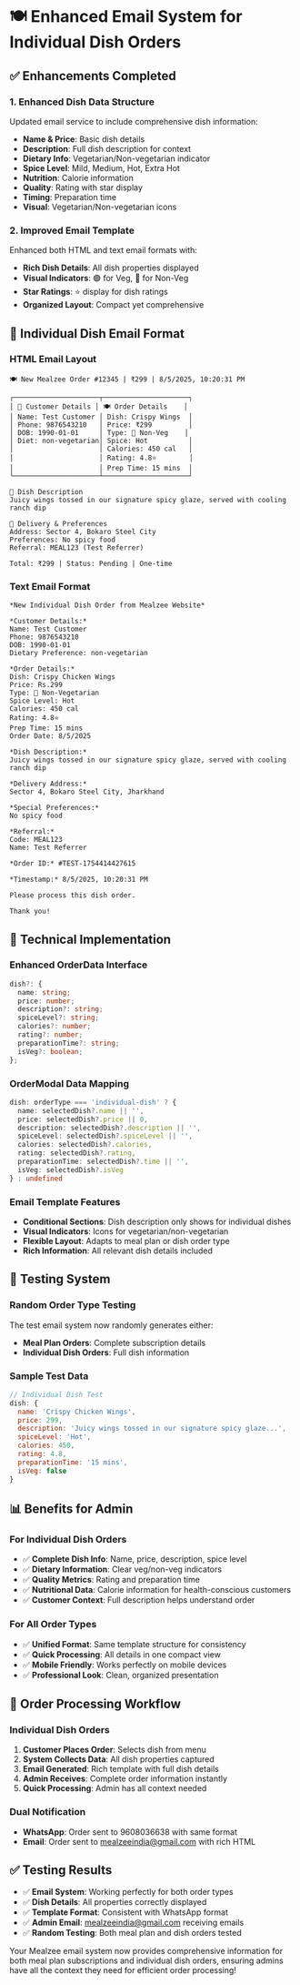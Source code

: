 # 🍽️ Enhanced Email System for Individual Dish Orders

## ✅ **Enhancements Completed**

### **1. Enhanced Dish Data Structure**
Updated email service to include comprehensive dish information:
- **Name & Price**: Basic dish details
- **Description**: Full dish description for context
- **Dietary Info**: Vegetarian/Non-vegetarian indicator
- **Spice Level**: Mild, Medium, Hot, Extra Hot
- **Nutrition**: Calorie information
- **Quality**: Rating with star display
- **Timing**: Preparation time
- **Visual**: Vegetarian/Non-vegetarian icons

### **2. Improved Email Template**
Enhanced both HTML and text email formats with:
- **Rich Dish Details**: All dish properties displayed
- **Visual Indicators**: 🟢 for Veg, 🔴 for Non-Veg
- **Star Ratings**: ⭐ display for dish ratings
- **Organized Layout**: Compact yet comprehensive

## 📧 **Individual Dish Email Format**

### **HTML Email Layout**
```
🍽️ New Mealzee Order #12345 | ₹299 | 8/5/2025, 10:20:31 PM

┌─────────────────────┬─────────────────────┐
│ 👤 Customer Details │ 🍽️ Order Details    │
│ Name: Test Customer │ Dish: Crispy Wings  │
│ Phone: 9876543210   │ Price: ₹299         │
│ DOB: 1990-01-01     │ Type: 🔴 Non-Veg    │
│ Diet: non-vegetarian│ Spice: Hot          │
│                     │ Calories: 450 cal   │
│                     │ Rating: 4.8⭐        │
│                     │ Prep Time: 15 mins  │
└─────────────────────┴─────────────────────┘

📝 Dish Description
Juicy wings tossed in our signature spicy glaze, served with cooling ranch dip

📍 Delivery & Preferences
Address: Sector 4, Bokaro Steel City
Preferences: No spicy food
Referral: MEAL123 (Test Referrer)

Total: ₹299 | Status: Pending | One-time
```

### **Text Email Format**
```
*New Individual Dish Order from Mealzee Website*

*Customer Details:*
Name: Test Customer
Phone: 9876543210
DOB: 1990-01-01
Dietary Preference: non-vegetarian

*Order Details:*
Dish: Crispy Chicken Wings
Price: Rs.299
Type: 🔴 Non-Vegetarian
Spice Level: Hot
Calories: 450 cal
Rating: 4.8⭐
Prep Time: 15 mins
Order Date: 8/5/2025

*Dish Description:*
Juicy wings tossed in our signature spicy glaze, served with cooling ranch dip

*Delivery Address:*
Sector 4, Bokaro Steel City, Jharkhand

*Special Preferences:*
No spicy food

*Referral:*
Code: MEAL123
Name: Test Referrer

*Order ID:* #TEST-1754414427615

*Timestamp:* 8/5/2025, 10:20:31 PM

Please process this dish order.

Thank you!
```

## 🔧 **Technical Implementation**

### **Enhanced OrderData Interface**
```typescript
dish?: {
  name: string;
  price: number;
  description?: string;
  spiceLevel?: string;
  calories?: number;
  rating?: number;
  preparationTime?: string;
  isVeg?: boolean;
};
```

### **OrderModal Data Mapping**
```typescript
dish: orderType === 'individual-dish' ? {
  name: selectedDish?.name || '',
  price: selectedDish?.price || 0,
  description: selectedDish?.description || '',
  spiceLevel: selectedDish?.spiceLevel || '',
  calories: selectedDish?.calories,
  rating: selectedDish?.rating,
  preparationTime: selectedDish?.time || '',
  isVeg: selectedDish?.isVeg
} : undefined
```

### **Email Template Features**
- **Conditional Sections**: Dish description only shows for individual dishes
- **Visual Indicators**: Icons for vegetarian/non-vegetarian
- **Flexible Layout**: Adapts to meal plan or dish order type
- **Rich Information**: All relevant dish details included

## 🧪 **Testing System**

### **Random Order Type Testing**
The test email system now randomly generates either:
- **Meal Plan Orders**: Complete subscription details
- **Individual Dish Orders**: Full dish information

### **Sample Test Data**
```javascript
// Individual Dish Test
dish: {
  name: 'Crispy Chicken Wings',
  price: 299,
  description: 'Juicy wings tossed in our signature spicy glaze...',
  spiceLevel: 'Hot',
  calories: 450,
  rating: 4.8,
  preparationTime: '15 mins',
  isVeg: false
}
```

## 📊 **Benefits for Admin**

### **For Individual Dish Orders**
- ✅ **Complete Dish Info**: Name, price, description, spice level
- ✅ **Dietary Information**: Clear veg/non-veg indicators
- ✅ **Quality Metrics**: Rating and preparation time
- ✅ **Nutritional Data**: Calorie information for health-conscious customers
- ✅ **Customer Context**: Full description helps understand order

### **For All Order Types**
- ✅ **Unified Format**: Same template structure for consistency
- ✅ **Quick Processing**: All details in one compact view
- ✅ **Mobile Friendly**: Works perfectly on mobile devices
- ✅ **Professional Look**: Clean, organized presentation

## 🚀 **Order Processing Workflow**

### **Individual Dish Orders**
1. **Customer Places Order**: Selects dish from menu
2. **System Collects Data**: All dish properties captured
3. **Email Generated**: Rich template with full dish details
4. **Admin Receives**: Complete order information instantly
5. **Quick Processing**: Admin has all context needed

### **Dual Notification**
- **WhatsApp**: Order sent to 9608036638 with same format
- **Email**: Order sent to mealzeeindia@gmail.com with rich HTML

## ✅ **Testing Results**

- ✅ **Email System**: Working perfectly for both order types
- ✅ **Dish Details**: All properties correctly displayed
- ✅ **Template Format**: Consistent with WhatsApp format
- ✅ **Admin Email**: mealzeeindia@gmail.com receiving emails
- ✅ **Random Testing**: Both meal plan and dish orders tested

Your Mealzee email system now provides comprehensive information for both meal plan subscriptions and individual dish orders, ensuring admins have all the context they need for efficient order processing!
